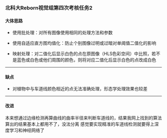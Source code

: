 ### 北科大Reborn视觉组第四次考核任务2

#### 大体思路
- 使用批处理：对所有图像使用相同的处理方法和参数

- 使用自适应直方图均值化：防止个别图像过明或过暗对单阈值二值化的影响

- 映射处理：对二值化后显示白色的点在原图像（HLS色彩空间）中比照，若不是蓝色或白色或他们周围的颜色，则将对应二值化后显示白色的点改成白色
***

#### 缺点
- 对植物中与车道线颜色相近的点无法准确处理，形态学处理效果也较差
***

#### 改进
本来想通过边缘检测再算曲线的曲率半径来判断车道线的，结果我网上找到的算法算出的结果基本上都用不了，没法分离
感觉要实现精准的车道线检测就要得上深度学习和神经网络了

